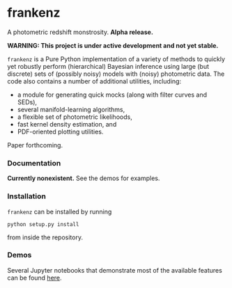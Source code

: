 frankenz
=========

A photometric redshift monstrosity. **Alpha release.**

**WARNING: This project is under active development and not yet stable.**

`frankenz` is a Pure Python implementation of a variety of methods to quickly
yet robustly perform (hierarchical) Bayesian inference using large
(but discrete) sets of (possibly noisy) models with (noisy) photometric data.
The code also contains a number of additional utilities, including:
- a module for generating quick mocks (along with filter curves and SEDs), 
- several manifold-learning algorithms,
- a flexible set of photometric likelihoods,
- fast kernel density estimation, and
- PDF-oriented plotting utilities.

Paper forthcoming.

### Documentation
**Currently nonexistent.** See the demos for examples.

### Installation
`frankenz` can be installed by running
```
python setup.py install
```
from inside the repository.

### Demos
Several Jupyter notebooks that demonstrate most of the available features
can be found [here](https://github.com/joshspeagle/frankenz/tree/master/demos).
